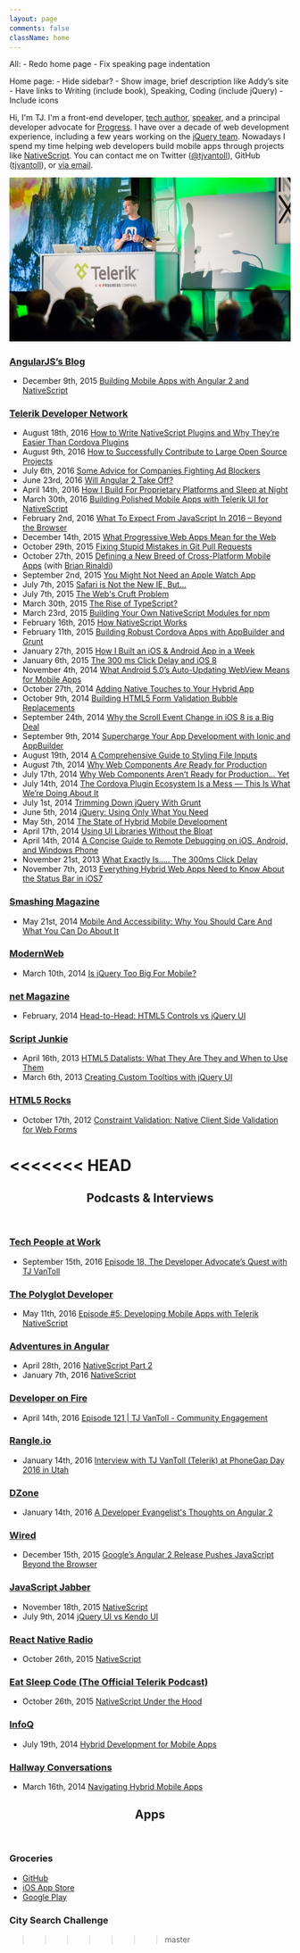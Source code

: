 ```yaml
---
layout: page
comments: false
className: home
---
```


All:
	- Redo home page
	- Fix speaking page indentation

Home page:
	- Hide sidebar?
	- Show image, brief description like Addy’s site
	- Have links to Writing (include book), Speaking, Coding (include jQuery)
	- Include icons


Hi, I'm TJ. I'm a front-end developer, [tech author](#books), [speaker](/speaking), and a principal developer advocate for [Progress](https://www.progress.com). I have over a decade of web development experience, including a few years working on the [jQuery team](http://jqueryui.com/about/). Nowadays I spend my time helping web developers build mobile apps through projects like [NativeScript](https://www.nativescript.org/). You can contact me on Twitter ([@tjvantoll](https://twitter.com/tjvantoll)), GitHub ([tjvantoll](https://github.com/tjvantoll)), or [via email](mailto:tj.vantoll@gmail.com).

![Me presenting at TelerikNEXT in 2015](/images/me/next.jpg)

<h3 class="home-heading"><a href="http://angularjs.blogspot.com/">AngularJS’s Blog</a></h3>
<ul>
	<li>
		<span>December 9th, 2015</span>
		<a href="http://angularjs.blogspot.com/2015/12/building-mobile-apps-with-angular-2-and.html">Building Mobile Apps with Angular 2 and NativeScript</a>
	</li>
</ul>

<h3 class="home-heading"><a href="http://developer.telerik.com/">Telerik Developer Network</a></h3>
<ul>
	<li>
		<span>August 18th, 2016</span>
		<a href="http://developer.telerik.com/featured/write-nativescript-plugins-theyre-easier-cordova-plugins/">How to Write NativeScript Plugins and Why They’re Easier Than Cordova Plugins</a>
	</li>
	<li>
		<span>August 9th, 2016</span>
		<a href="http://developer.telerik.com/featured/successfully-contribute-large-open-source-projects/">How to Successfully Contribute to Large Open Source Projects</a>
	</li>
	<li>
		<span>July 6th, 2016</span>
		<a href="http://developer.telerik.com/featured/advice-companies-fighting-adblockers/">Some Advice for Companies Fighting Ad Blockers</a>
	</li>
	<li>
		<span>June 23rd, 2016</span>
		<a href="http://developer.telerik.com/featured/will-angular-2-take-off/">Will Angular 2 Take Off?</a>
	</li>
	<li>
		<span>April 14th, 2016</span>
		<a href="http://developer.telerik.com/featured/how-i-build-for-proprietary-platforms/">How I Build For Proprietary Platforms and Sleep at Night</a>
	</li>
	<li>
		<span>March 30th, 2016</span>
		<a href="http://developer.telerik.com/featured/building-polished-mobile-apps-telerik-ui-nativescript/">Building Polished Mobile Apps with Telerik UI for NativeScript</a>
	</li>
	<li>
		<span>February 2nd, 2016</span>
		<a href="http://developer.telerik.com/featured/what-to-expect-from-javascript-in-2016-beyond-the-browser/">What To Expect From JavaScript In 2016 – Beyond the Browser</a>
		<!-- http://javascriptweekly.com/issues/270 -->
	</li>
	<li>
		<span>December 14th, 2015</span>
		<a href="http://developer.telerik.com/featured/what-progressive-web-apps-mean-for-the-web/">What Progressive Web Apps Mean for the Web</a>
	</li>
	<li>
		<span>October 29th, 2015</span>
		<a href="http://developer.telerik.com/featured/defining-a-new-breed-of-cross-platform-mobile-apps/">Fixing Stupid Mistakes in Git Pull Requests</a>
	</li>
	<li>
		<span>October 27th, 2015</span>
		<a href="http://developer.telerik.com/featured/defining-a-new-breed-of-cross-platform-mobile-apps/">Defining a New Breed of Cross-Platform Mobile Apps</a> (with <a href="http://remotesynthesis.com/">Brian Rinaldi</a>)
	</li>
	<li>
		<span>September 2nd, 2015</span>
		<a href="http://developer.telerik.com/featured/you-might-not-need-an-apple-watch-app/">You Might Not Need an Apple Watch App</a>
	</li>
	<li>
		<span>July 7th, 2015</span>
		<a href="http://developer.telerik.com/featured/safari-is-not-the-new-ie-but/">Safari is Not the New IE, But...</a>
		<!-- http://html5weekly.com/issues/204 -->
	</li>
	<li>
		<span>July 7th, 2015</span>
		<a href="http://developer.telerik.com/featured/the-webs-cruft-problem/">The Web's Cruft Problem</a>
		<!-- http://html5weekly.com/issues/196 -->
		<!-- http://css-weekly.com/issue-171/ -->
		<!-- http://email.jakebresnehan.com/t/ViewEmail/r/76FE5AB90EE6D7252540EF23F30FEDED/CFEBE054D5B8E97A2438807772DD75D1 -->
		<!-- http://post.oreilly.com/form/oreilly/viewhtml/9z1ziu15cn56vlslcepediiijpbdvt5865t6bsq89n8?imm_mid=0d58b4&cmp=em-web-na-na-newsltr_20150722 -->
		<!-- http://mobilewebweekly.co/issues/64 -->
	</li>
	<li>
		<span>March 30th, 2015</span>
		<a href="http://developer.telerik.com/featured/the-rise-of-typescript/">The Rise of TypeScript?</a>
		<!-- http://javascriptweekly.com/issues/226 -->
	</li>
	<li>
		<span>March 23rd, 2015</span>
		<a href="http://developer.telerik.com/featured/building-your-own-nativescript-modules-for-npm/">Building Your Own NativeScript Modules for npm</a>
	</li>
	<li>
		<span>February 16th, 2015</span>
		<a href="http://developer.telerik.com/featured/nativescript-works/">How NativeScript Works</a>
		<!-- http://javascriptweekly.com/issues/221 -->
	</li>
	<li>
		<span>February 11th, 2015</span>
		<a href="http://developer.telerik.com/featured/building-robust-cordova-apps-appbuilder-grunt/">Building Robust Cordova Apps with AppBuilder and Grunt</a>
	</li>
	<li>
		<span>January 27th, 2015</span>
		<a href="http://developer.telerik.com/featured/built-ios-android-app-week/">How I Built an iOS & Android App in a Week</a>
	</li>
	<li>
		<span>January 6th, 2015</span>
		<a href="http://developer.telerik.com/featured/300-ms-click-delay-ios-8/">The 300 ms Click Delay and iOS 8</a>
	</li>
	<li>
		<span>November 4th, 2014</span>
		<a href="http://developer.telerik.com/featured/android-5-0s-auto-updating-webview-means-mobile-apps/">What Android 5.0’s Auto-Updating WebView Means for Mobile Apps</a>
	</li>
	<li>
		<span>October 27th, 2014</span>
		<a href="http://developer.telerik.com/featured/adding-native-touches-hybrid-app/">Adding Native Touches to Your Hybrid App</a>
	</li>
	<li>
		<span>October 9th, 2014</span>
		<a href="http://developer.telerik.com/featured/building-html5-form-validation-bubble-replacements/">Building HTML5 Form Validation Bubble Replacements</a>
		<!-- http://javascriptweekly.com/issues/202 -->
		<!-- http://html5weekly.com/issues/159 -->
	</li>
	<li>
		<span>September 24th, 2014</span>
		<a href="http://developer.telerik.com/featured/scroll-event-change-ios-8-big-deal/">Why the Scroll Event Change in iOS 8 is a Big Deal</a>
	</li>
	<li>
		<span>September 9th, 2014</span>
		<a href="http://developer.telerik.com/featured/supercharge-app-development-ionic-appbuilder/">Supercharge Your App Development with Ionic and AppBuilder</a>
	</li>
	<li>
		<span>August 19th, 2014</span>
		<a href="http://developer.telerik.com/featured/comprehensive-guide-styling-file-inputs/">A Comprehensive Guide to Styling File Inputs</a>
		<!-- http://web-design-weekly.com/2014/08/26/web-design-weekly-151/ -->
	</li>
	<li>
		<span>August 7th, 2014</span>
		<a href="http://developer.telerik.com/featured/web-components-ready-production/">Why Web Components <i>Are</i> Ready for Production</a>
		<!-- http://javascriptweekly.com/issues/193 -->
		<!-- http://html5weekly.com/issues/150 -->
	</li>
	<li>
		<span>July 17th, 2014</span>
		<a href="http://developer.telerik.com/featured/web-components-arent-ready-production-yet/">Why Web Components Aren’t Ready for Production… Yet</a>
		<!-- http://javascriptweekly.com/issues/190 -->
		<!-- http://html5weekly.com/issues/147 -->
		<!-- http://appendto.com/modern-web-observer/archive/modern-web-observer-issue-39/ -->
	</li>
	<li>
		<span>July 14th, 2014</span>
		<a href="http://developer.telerik.com/featured/cordova-plugin-ecosystem-mess/">The Cordova Plugin Ecosystem Is a Mess — This Is What We’re Doing About It</a>
		<!-- http://mobilewebweekly.co/issues/15 -->
	</li>
	<li>
		<span>July 1st, 2014</span>
		<a href="http://developer.telerik.com/featured/trimming-jquery-grunt/">Trimming Down jQuery With Grunt</a>
		<!-- http://javascriptweekly.com/issues/188 -->
	</li>
	<li>
		<span>June 5th, 2014</span>
		<a href="http://developer.telerik.com/featured/jquery-using-only-what-you-need/">jQuery: Using Only What You Need</a>
		<!-- http://javascriptweekly.com/issues/185 -->
	</li>
	<li>
		<span>May 5th, 2014</span>
		<a href="http://developer.telerik.com/featured/the-state-of-hybrid-mobile-development/">The State of Hybrid Mobile Development</a>
		<!-- http://appendto.com/modern-web-observer/archive/modern-web-observer-issue-34/ -->
		<!-- http://mobilewebweekly.co/issues/5 -->
	</li>
	<li>
		<span>April 17th, 2014</span>
		<a href="http://developer.telerik.com/featured/using-ui-libraries-without-the-bloat/">Using UI Libraries Without the Bloat</a>
		<!-- http://html5weekly.com/issues/134 -->
	</li>
	<li>
		<span>April 14th, 2014</span>
		<a href="http://developer.telerik.com/featured/a-concise-guide-to-remote-debugging-on-ios-android-and-windows-phone/">A Concise Guide to Remote Debugging on iOS, Android, and Windows Phone</a>
		<!-- http://mobilewebweekly.co/issues/3 -->
	</li>
	<li>
		<span>November 21st, 2013</span>
		<a href="http://blogs.telerik.com/appbuilder/posts/13-11-21/what-exactly-is.....-the-300ms-click-delay">What Exactly Is..... The 300ms Click Delay</a>
	</li>
	<li>
		<span>November 7th, 2013</span>
		<a href="http://blogs.telerik.com/appbuilder/posts/13-11-07/everything-hybrid-web-apps-need-to-know-about-the-status-bar-in-ios7">Everything Hybrid Web Apps Need to Know About the Status Bar in iOS7</a>
		<!-- http://html5weekly.com/archive/114.html -->
	</li>
</ul>

<h3 class="home-heading"><a href="http://www.smashingmagazine.com/">Smashing Magazine</a></h3>
<ul>
	<li>
		<span>May 21st, 2014</span>
		<a href="http://www.smashingmagazine.com/2014/05/21/mobile-accessibility-why-care-what-can-you-do/">Mobile And Accessibility: Why You Should Care And What You Can Do About It</a>
		<!-- http://mobilewebweekly.co/issues/8 -->
	</li>
</ul>

<h3 class="home-heading"><a href="http://modernweb.com/">ModernWeb</a></h3>
<ul>
	<li>
		<span>March 10th, 2014</span>
		<a href="http://modernweb.com/2014/03/10/is-jquery-too-big-for-mobile/">Is jQuery Too Big For Mobile?</a>
		<!-- http://javascriptweekly.com/issues/172 -->
	</li>
</ul>

<h3 class="home-heading"><a href="http://www.creativebloq.com/net-magazine">net Magazine</a></h3>
<ul>
	<li>
		<span>February, 2014</span>
		<a href="/images/magazines/netmag.jpg">Head-to-Head: HTML5 Controls vs jQuery UI</a>
	</li>
</ul>

<h3 class="home-heading"><a href="http://msdn.microsoft.com/en-us/magazine/ee729207.aspx">Script Junkie</a></h3>
<ul>
	<li>
		<span>April 16th, 2013</span>
		<a href="http://msdn.microsoft.com/en-us/magazine/dn133614.aspx">HTML5 Datalists: What They Are They and When to Use Them</a>
	</li>
	<li>
		<span>March 6th, 2013</span>
		<a href="http://msdn.microsoft.com/en-us/magazine/dn127078.aspx">Creating Custom Tooltips with jQuery UI</a>
	</li>
</ul>

<h3 class="home-heading"><a href="http://www.html5rocks.com/">HTML5 Rocks</a></h3>
<ul>
	<li>
		<span>October 17th, 2012</span>
		<a href="http://www.html5rocks.com/en/tutorials/forms/constraintvalidation/">Constraint Validation: Native Client Side Validation for Web Forms</a>
		<!-- https://twitter.com/smashingmag/status/261043187383160832 -->
		<!--https://twitter.com/VisualStudio/status/258982526637453312-->
		<!--http://html5weekly.com/archive/60.html -->
	</li>
</ul>

<<<<<<< HEAD
=======
<header class="home">
	<h2 class="entry-title" id="interviews">Podcasts & Interviews</h2>
</header>

<h3 class="home-heading"><a href="http://www.gistia.com/techpeople/">Tech People at Work</a></h3>
<ul>
	<li>
		<span>September 15th, 2016</span>
		<a href="http://www.gistia.com/tj-vantoll/">Episode 18, The Developer Advocate’s Quest with TJ VanToll</a>
	</li>
</ul>

<h3 class="home-heading"><a href="https://www.thepolyglotdeveloper.com/">The Polyglot Developer</a></h3>
<ul>
	<li>
		<span>May 11th, 2016</span>
		<a href="https://www.thepolyglotdeveloper.com/2016/05/tpdp-episode-5-developing-mobile-apps-telerik-nativescript/">Episode #5: Developing Mobile Apps with Telerik NativeScript</a>
	</li>
</ul>

<h3 class="home-heading"><a href="https://devchat.tv/adventures-in-angular/">Adventures in Angular</a></h3>
<ul>
	<li>
		<span>April 28th, 2016</span>
		<a href="https://devchat.tv/adv-in-angular/090-aia-nativescript-part-2-with-tj-vantoll">NativeScript Part 2</a>
	</li>
	<li>
		<span>January 7th, 2016</span>
		<a href="https://devchat.tv/adventures-in-angular/074-aia-nativescript-with-burke-holland-and-tj-vantoll">NativeScript</a>
	</li>
</ul>

<h3 class="home-heading"><a href="http://developeronfire.com/">Developer on Fire</a></h3>
<ul>
	<li>
		<span>April 14th, 2016</span>
		<a href="http://developeronfire.com/episode-121-tj-vantoll-community-engagement">Episode 121 | TJ VanToll - Community Engagement</a>
	</li>
</ul>

<h3 class="home-heading"><a href="http://rangle.io/">Rangle.io</a></h3>
<ul>
	<li>
		<span>January 14th, 2016</span>
		<a href="https://www.youtube.com/watch?v=HjFzouGIXYY">Interview with TJ VanToll (Telerik) at PhoneGap Day 2016 in Utah</a>
	</li>
</ul>

<h3 class="home-heading"><a href="https://dzone.com">DZone</a></h3>
<ul>
	<li>
		<span>January 14th, 2016</span>
		<a href="https://dzone.com/articles/a-developer-evangelists-thoughts-on-angular2">A Developer Evangelist's Thoughts on Angular 2</a>
	</li>
</ul>

<h3 class="home-heading"><a href="http://www.wired.com">Wired</a></h3>
<ul>
	<li>
		<span>December 15th, 2015</span>
		<a href="http://www.wired.com/2015/12/googles-angular-2-release-helps-push-javascript-beyond-the-browser/">Google’s Angular 2 Release Pushes JavaScript Beyond the Browser</a>
	</li>
</ul>

<h3 class="home-heading"><a href="http://javascriptjabber.com/">JavaScript Jabber</a></h3>
<ul>
	<li>
		<span>November 18th, 2015</span>
		<a href="https://devchat.tv/js-jabber/186-jsj-nativescript-with-tj-vantoll-and-burke-holland">NativeScript</a>
	</li>
	<li>
		<span>July 9th, 2014</span>
		<a href="http://javascriptjabber.com/116-jsj-jquery-ui-vs-kendoui-with-burke-holland-and-tj-vantoll/">jQuery UI vs Kendo UI</a>
	</li>
</ul>

<h3 class="home-heading"><a href="https://devchat.tv/react-native-radio">React Native Radio</a></h3>
<ul>
	<li>
		<span>October 26th, 2015</span>
		<a href="https://devchat.tv/react-native-radio/04-nativeScript-with-TJ-VanToll">NativeScript</a>
	</li>
</ul>

<h3 class="home-heading"><a href="http://developer.telerik.com/community/eat-sleep-code/">Eat Sleep Code (The Official Telerik Podcast)</a></h3>
<ul>
	<li>
		<span>October 26th, 2015</span>
		<a href="http://developer.telerik.com/products/nativescript-inside-the-black-box/">NativeScript Under the Hood</a>
	</li>
</ul>

<h3 class="home-heading"><a href="http://www.infoq.com/">InfoQ</a></h3>
<ul>
	<li>
		<span>July 19th, 2014</span>
		<a href="http://www.infoq.com/interviews/vantoll-hybrid-development">Hybrid Development for Mobile Apps</a>
	</li>
</ul>

<h3 class="home-heading"><a href="http://hallwayconversations.com">Hallway Conversations</a></h3>
<ul>
	<li>
		<span>March 16th, 2014</span>
		<a href="http://hallwayconversations.com/podcast/episode-005-navigating-hybrid-mobile-apps-with-tj-vantoll/">Navigating Hybrid Mobile Apps</a>
	</li>
</ul>

<header class="home">
	<h2 class="entry-title" id="apps">Apps</h2>
</header>

### Groceries

* [GitHub](https://github.com/nativescript/sample-Groceries)
* [iOS App Store](https://itunes.apple.com/us/app/groceries-simple-grocery-lists/id1041129105?mt=8)
* [Google Play](https://play.google.com/store/apps/details?id=org.nativescript.groceries&hl=en)

### City Search Challenge
>>>>>>> master

